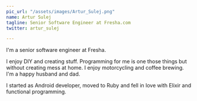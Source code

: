 ```yaml
---
pic_url: "/assets/images/Artur_Sulej.png"
name: Artur Sulej
tagline: Senior Software Engineer at Fresha.com
twitter: artur_sulej

---
```

I'm a senior software engineer at Fresha.

I enjoy DIY and creating stuff. Programming for me is one those things but without creating mess at home. I enjoy motorcycling and coffee brewing. I'm a happy husband and dad.

I started as Android developer, moved to Ruby and fell in love with Elixir and functional programming.
